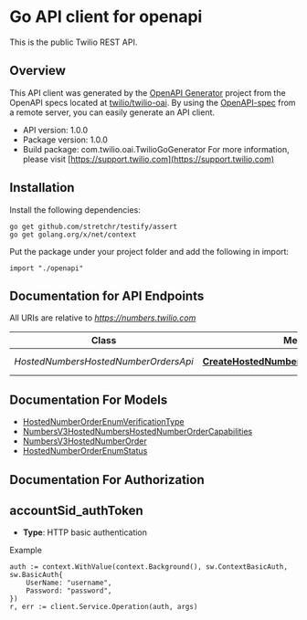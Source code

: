 # Go API client for openapi

This is the public Twilio REST API.

## Overview
This API client was generated by the [OpenAPI Generator](https://openapi-generator.tech) project from the OpenAPI specs located at [twilio/twilio-oai](https://github.com/twilio/twilio-oai/tree/main/spec).  By using the [OpenAPI-spec](https://www.openapis.org/) from a remote server, you can easily generate an API client.

- API version: 1.0.0
- Package version: 1.0.0
- Build package: com.twilio.oai.TwilioGoGenerator
For more information, please visit [https://support.twilio.com](https://support.twilio.com)

## Installation

Install the following dependencies:

```shell
go get github.com/stretchr/testify/assert
go get golang.org/x/net/context
```

Put the package under your project folder and add the following in import:

```golang
import "./openapi"
```

## Documentation for API Endpoints

All URIs are relative to *https://numbers.twilio.com*

Class | Method | HTTP request | Description
------------ | ------------- | ------------- | -------------
*HostedNumbersHostedNumberOrdersApi* | [**CreateHostedNumbersHostedNumberOrder**](docs/HostedNumbersHostedNumberOrdersApi.md#createhostednumbershostednumberorder) | **Post** /v3/HostedNumbers/HostedNumberOrders | 


## Documentation For Models

 - [HostedNumberOrderEnumVerificationType](docs/HostedNumberOrderEnumVerificationType.md)
 - [NumbersV3HostedNumbersHostedNumberOrderCapabilities](docs/NumbersV3HostedNumbersHostedNumberOrderCapabilities.md)
 - [NumbersV3HostedNumberOrder](docs/NumbersV3HostedNumberOrder.md)
 - [HostedNumberOrderEnumStatus](docs/HostedNumberOrderEnumStatus.md)


## Documentation For Authorization



## accountSid_authToken

- **Type**: HTTP basic authentication

Example

```golang
auth := context.WithValue(context.Background(), sw.ContextBasicAuth, sw.BasicAuth{
    UserName: "username",
    Password: "password",
})
r, err := client.Service.Operation(auth, args)
```

